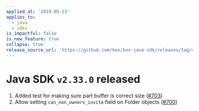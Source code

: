 ```yaml
---
applied_at: '2019-05-23'
applies_to:
  - java
  - sdks
is_impactful: false
is_new_feature: true
collapse: true
release_source_url: 'https://github.com/box/box-java-sdk/releases/tag/v2.33.0'
---
```


# Java SDK `v2.33.0` released

1. Added test for making sure part buffer is correct size ([#703](https://github.com/box/box-java-sdk/pull/703))
2. Allow setting `can_non_owners_invite` field on Folder objects ([#700](https://github.com/box/box-java-sdk/pull/700))

